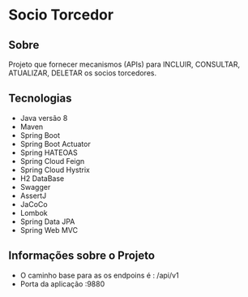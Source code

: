 # Socio Torcedor

## Sobre

Projeto que fornecer mecanismos (APIs) para INCLUIR, CONSULTAR, ATUALIZAR, DELETAR os socios torcedores.

## Tecnologias

* Java versão 8 
* Maven 
* Spring Boot
* Spring Boot Actuator
* Spring HATEOAS
* Spring Cloud Feign
* Spring Cloud Hystrix
* H2 DataBase
* Swagger
* AssertJ
* JaCoCo
* Lombok 
* Spring Data JPA
* Spring Web MVC

## Informações sobre o Projeto

* O caminho base para as os endpoins é : /api/v1
* Porta da aplicação :9880
